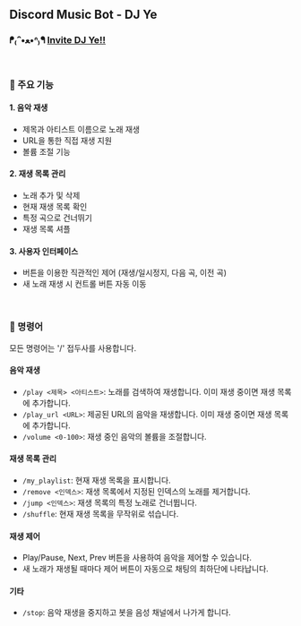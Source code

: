 ## Discord Music Bot - DJ Ye

### ᖰ₍ᐢ•ﻌ•ᐢ₎ᖳ [**Invite DJ Ye!!**](https://discord.com/oauth2/authorize?client_id=1280517943717003284&permissions=2184252416&integration_type=0&scope=bot+applications.commands)

<br>

### 🎵 주요 기능
#### 1. 음악 재생
- 제목과 아티스트 이름으로 노래 재생
- URL을 통한 직접 재생 지원
- 볼륨 조절 기능
    
#### 2. 재생 목록 관리
- 노래 추가 및 삭제
- 현재 재생 목록 확인
- 특정 곡으로 건너뛰기
- 재생 목록 셔플
    
#### 3. 사용자 인터페이스
- 버튼을 이용한 직관적인 제어 (재생/일시정지, 다음 곡, 이전 곡)
- 새 노래 재생 시 컨트롤 버튼 자동 이동

<br>

### 🎵 명령어

모든 명령어는 '/' 접두사를 사용합니다.

#### 음악 재생
- `/play <제목> <아티스트>`: 노래를 검색하여 재생합니다. 이미 재생 중이면 재생 목록에 추가합니다.
- `/play_url <URL>`: 제공된 URL의 음악을 재생합니다. 이미 재생 중이면 재생 목록에 추가합니다.
- `/volume <0-100>`: 재생 중인 음악의 볼륨을 조절합니다.

#### 재생 목록 관리
- `/my_playlist`: 현재 재생 목록을 표시합니다.
- `/remove <인덱스>`: 재생 목록에서 지정된 인덱스의 노래를 제거합니다.
- `/jump <인덱스>`: 재생 목록의 특정 노래로 건너뜁니다.
- `/shuffle`: 현재 재생 목록을 무작위로 섞습니다.

#### 재생 제어
- Play/Pause, Next, Prev 버튼을 사용하여 음악을 제어할 수 있습니다.
- 새 노래가 재생될 때마다 제어 버튼이 자동으로 채팅의 최하단에 나타납니다.

#### 기타
- `/stop`: 음악 재생을 중지하고 봇을 음성 채널에서 나가게 합니다.

